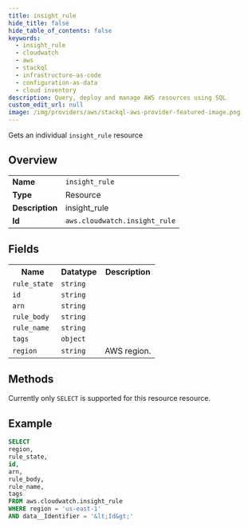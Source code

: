 ```yaml
---
title: insight_rule
hide_title: false
hide_table_of_contents: false
keywords:
  - insight_rule
  - cloudwatch
  - aws
  - stackql
  - infrastructure-as-code
  - configuration-as-data
  - cloud inventory
description: Query, deploy and manage AWS resources using SQL
custom_edit_url: null
image: /img/providers/aws/stackql-aws-provider-featured-image.png
---
```

Gets an individual <code>insight_rule</code> resource

## Overview
<table><tbody>
<tr><td><b>Name</b></td><td><code>insight_rule</code></td></tr>
<tr><td><b>Type</b></td><td>Resource</td></tr>
<tr><td><b>Description</b></td><td>insight_rule</td></tr>
<tr><td><b>Id</b></td><td><code>aws.cloudwatch.insight_rule</code></td></tr>
</tbody></table>

## Fields
<table><tbody>
<tr><th>Name</th><th>Datatype</th><th>Description</th></tr>
<tr><td><code>rule_state</code></td><td><code>string</code></td><td></td></tr>
<tr><td><code>id</code></td><td><code>string</code></td><td></td></tr>
<tr><td><code>arn</code></td><td><code>string</code></td><td></td></tr>
<tr><td><code>rule_body</code></td><td><code>string</code></td><td></td></tr>
<tr><td><code>rule_name</code></td><td><code>string</code></td><td></td></tr>
<tr><td><code>tags</code></td><td><code>object</code></td><td></td></tr>
<tr><td><code>region</code></td><td><code>string</code></td><td>AWS region.</td></tr>

</tbody></table>

## Methods
Currently only <code>SELECT</code> is supported for this resource resource.





## Example
```sql
SELECT
region,
rule_state,
id,
arn,
rule_body,
rule_name,
tags
FROM aws.cloudwatch.insight_rule
WHERE region = 'us-east-1'
AND data__Identifier = '&lt;Id&gt;'
```
